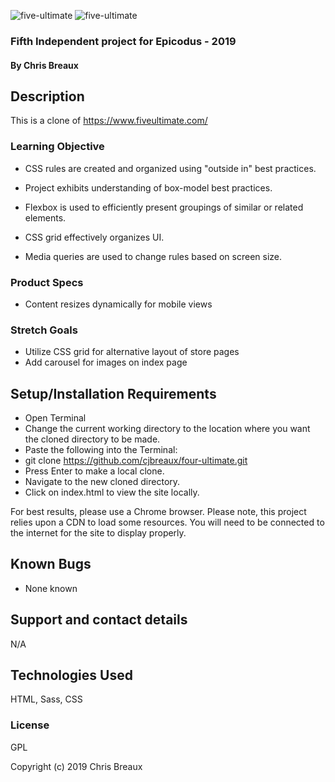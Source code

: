 ![five-ultimate](imgs/fiveultimate.png)
![five-ultimate](imgs/fourultimate.png)


### Fifth Independent project for Epicodus - 2019

#### By Chris Breaux

## Description

This is a clone of https://www.fiveultimate.com/

### Learning Objective

* CSS rules are created and organized using "outside in" best practices.

* Project exhibits understanding of box-model best practices.

* Flexbox is used to efficiently present groupings of similar or related elements.

* CSS grid effectively organizes UI.

* Media queries are used to change rules based on screen size.

### Product Specs

* Content resizes dynamically for mobile views

### Stretch Goals

* Utilize CSS grid for alternative layout of store pages
* Add carousel for images on index page

## Setup/Installation Requirements

* Open Terminal
* Change the current working directory to the location where you want the cloned directory to be made.
* Paste the following into the Terminal:
* git clone https://github.com/cjbreaux/four-ultimate.git
* Press Enter to make a local clone.
* Navigate to the new cloned directory.
* Click on index.html to view the site locally.

For best results, please use a Chrome browser.
Please note, this project relies upon a CDN to load some resources. You will need to be connected to the internet for the site to display properly.


## Known Bugs

* None known

## Support and contact details

N/A

## Technologies Used

HTML, Sass, CSS

### License

GPL

Copyright (c) 2019  Chris Breaux
